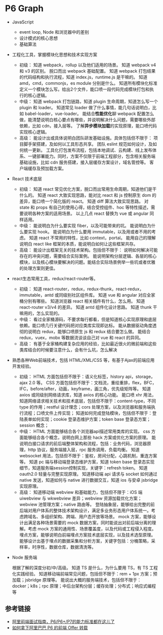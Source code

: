 # P6 Graph

- JavaScript
  - event loop, Node 和浏览器中的差别
  - 设计模式的核心思想
  - 基础算法

- 工程化工具，掌握模块化思想和技术实现方案
  - 初级：
    知道 webpack，rollup 以及他们适用的场景。
    知道 webpack v4 和 v3 的区别。
    脱口而出 webpack 基础配置。
    知道 webpack 打包结果的代码结构和执行流程，知道 index.js，runtime.js 是干嘛的。
    知道 amd，cmd，commonjs，es module 分别是什么。
    知道所有模块化标准定义一个模块怎么写。给出2个文件，能口喷一段代码完成模块打包和执行的核心逻辑。
  - 中级：
    知道 webpack 打包链路，知道 plugin 生命周期，知道怎么写一个 plugin 和 loader。
    知道常见 loader 做了什么事情，能几句话说明白，比如 babel-loader，vue-loader。
    能结合**性能优化**聊 webpack 配置怎么做，能清楚说明白核心要点有哪些，并说明解决什么问题，需要哪些外部依赖，比如 cdn，接入层等。
    了解**异步模块加载**的实现原理，能口喷代码实现核心逻辑。
  - 高级：
    能设计出或具体说明白团队研发基础设施。具体包括但不限于：
    项目脚手架搭建，及如何以工具形态共享。
    团队 eslint 规范如何设计，及如何统一更新。
    工具化打包发布流程，包括本地调试、云构建、线上发布体系、一键部署能力。同时，方案不仅限于前端工程部分，包含相关服务端基础设施，比如 cdn 服务搭建，接入层缓存方案设计，域名管控等。
    客户端缓存及预加载方案。

- React 技术底层
  - 初级：
    知道 react 常见优化方案，脱口而出常用生命周期，知道他们是干什么的。
    知道 react 大致实现思路，能对比 react 和 js 控制原生 dom 的差异，能口喷一个简化版的 react。
    知道 diff 算法大致实现思路。
    对 state 和 props 有自己的使用心得，结合受控组件、hoc 等特性描述，需要说明各种方案的适用场景。
    以上几点 react 替换为 vue 或 angular 同样适用。
  - 中级：
    能说明白为什么要实现 fiber，以及可能带来的坑。
    能说明白为什么要实现 hook。
    能说明白为什么要用 immutable，以及用或者不用的考虑。
    知道 react 不常用的特性，比如 context，portal。
    能用自己的理解说明白 react like 框架的本质，能说明白如何让这些框架共存。
  - 高级：
    能设计出框架无关的技术架构。包括但不限于：
    说明如何解决可能存在的冲突问题，需要结合实际案例。
    能说明架构分层逻辑、各层的核心模块，以及核心模块要解决的问题。能结合实际场景例举一些坑或者优雅的处理方案则更佳。

- react生态常用工具，redux/react-router等。
    - 初级：
    知道 react-router，redux，redux-thunk，react-redux，immutable，antd 或同级别社区组件库。
    知道 vue 和 angular 对应全家桶分别有哪些。
    知道浏览器 react 相关插件有什么，怎么用。
    知道 react-router v3/v4 的差异。
    知道 antd 组件化设计思路。
    知道 thunk 干嘛用的，怎么实现的。
    - 中级：
    看过全家桶源码，不要求每行都看，但是知道核心实现原理和底层依赖。能口喷几行关键代码把对应类库实现即达标。
    能从数据驱动角度透彻的说明白 redux，能够口喷原生 js 和 redux 结合要怎么做。
    能结合 redux，vuex，mobx 等数据流谈谈自己对 vue 和 react 的异同。
    - 高级：
    有基于全家桶构建复杂应用的经验，比如最近很火的微前端和这些类库结合的时候要注意什么，会有什么坑，怎么解决

- 熟悉各种Web前端技术，包括 HTML/XML/CSS 等，有基于Ajax的前端应用开发经验。
  - 初级：
      HTML 方面包括但不限于：语义化标签，history api，storage，ajax 2.0 等。
      CSS 方面包括但不限于：文档流，重绘重排，flex，BFC，IFC，before/after，动画，keyframe，画三角，优先级矩阵等。
      知道 axios 或同级别网络请求库，知道 axios 的核心功能。
      能口喷 xhr 用法，知道网络请求相关技术和技术底层，包括但不限于：content-type，不同 type 的作用；restful 设计理念；cors 处理方案，以及浏览器和服务端执行流程；口喷文件上传实现；
      知道如何完成登陆模块，包括但不限于：登陆表单如何实现；cookie 登录态维护方案；token base 登录态方案；session 概念；
  - 中级：
      HTML 方面能够结合各个浏览器api描述常用类库的实现。
      css 方面能够结合各个概念，说明白网上那些 hack 方案或优化方案的原理。
      能说明白接口请求的前后端整体架构和流程，包括：业务代码，浏览器原理，http 协议，服务端接入层，rpc 服务调用，负载均衡。
      知道 websocket 用法，包括但不限于：鉴权，房间分配，心跳机制，重连方案等。
      知道 pc 端与移动端登录态维护方案，知道 token base 登录态实现细节，知道服务端session控制实现，关键字：refresh token。
      知道 oauth2.0 轻量与完整实现原理。
      知道移动端 api 请求与 socket 如何通过 native 发送，知道如何与 native 进行数据交互，知道 ios 与安卓 jsbridge 实现原理。
  - 高级：
      知道移动端 webview 和基础能力，包括但不限于：iOS 端 uiwebview 与 wkwebview 差异；webview 资源加载优化方案；webview 池管理方案；native 路由等。
      登陆抽象层，能够给出完整的前后端对用户体系的整体技术架构设计，满足多业务形态用户体系统一。考虑跨域名、多组织架构、跨端、用户态开放等场景。
      mock 方案，能够设计出满足各种场景需要的 mock 数据方案，同时能说出对前后端分离的理解。考虑 mock 方案的通用性、场景覆盖度，以及代码或工程侵入程度。
      埋点方案，能够说明白前端埋点方案技术底层实现，以及技术选型原理。能够设计出基于埋点的数据采集和分析方案，关键字包括：分桶策略，采样率，时序性，数据仓库，数据清洗等。

- Node 服务端

    根据了解的深度分初/中/高级。
    知道 TS 是什么，为什么要用 TS，有 TS 工程化实践经验。
    知道移动端前端常见问题，包括但不限于：rem + 1px 方案；预加载；jsbridge 原理等。
    能说出大概的服务端技术，包括但不限于：docker；k8s；rpc 原理；中后台架构分层；缓存处理；分布式；响应式编程等

## 参考链接

- [阿里前端面试指南，P6/P6+/P7的能力标准都在这儿了](https://zhuanlan.zhihu.com/p/143611353)
- [如何拿下阿里巴巴 P6 的前端 Offer 转载](https://blog.51cto.com/u_15490526/5513563)